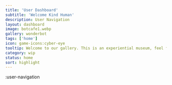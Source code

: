 ```yaml
---
title: 'User Dashboard'
subtitle: 'Welcome Kind Human'
description: User Navigation 
layout: dashboard
image: botcafe1.webp
gallery: wonderbot
tags: ['home']
icon: game-icons:cyber-eye
tooltip: Welcome to our gallery. This is an experiential museum, feel free to poke around, if it's broken, it was probably like that when you got here. Our Match Game uses art from out art models, our Bot Cafe is prepared to offer up original text from a variety of guided promptbots, and our art maker allows users to create art pitches to inspire (or challenge) others. 
category: wip
status: home
sort: highlight
---
```


:user-navigation
